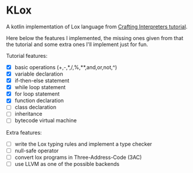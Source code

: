 # KLox

A kotlin implementation of Lox language from [Crafting Interpreters tutorial](https://craftinginterpreters.com/).

Here below the features I implemented, the missing ones given from that the tutorial and some extra ones I'll implement just for fun.

Tutorial features:
- [x] basic operations (+,-,*,/,%,**,and,or,not,^)
- [x] variable declaration
- [x] if-then-else statement
- [x] while loop statement
- [x] for loop statement
- [x] function declaration
- [ ] class declaration
- [ ] inheritance
- [ ] bytecode virtual machine 

Extra features:
- [ ] write the Lox typing rules and implement a type checker 
- [ ] null-safe operator
- [ ] convert lox programs in Three-Address-Code (3AC)
- [ ] use LLVM as one of the possible backends
